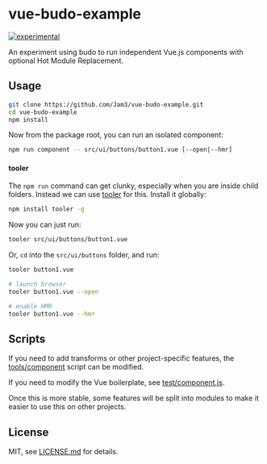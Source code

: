 # vue-budo-example

[![experimental](http://badges.github.io/stability-badges/dist/experimental.svg)](http://github.com/badges/stability-badges)

An experiment using budo to run independent Vue.js components with optional Hot Module Replacement.

## Usage

```sh
git clone https://github.com/Jam3/vue-budo-example.git
cd vue-budo-example
npm install
```

Now from the package root, you can run an isolated component:

```sh
npm run component -- src/ui/buttons/button1.vue [--open|--hmr]
```

#### tooler

The `npm run` command can get clunky, especially when you are inside child folders. Instead we can use [tooler](http://npmjs.com/package/tooler) for this. Install it globally:

```sh
npm install tooler -g
```

Now you can just run:

```sh
tooler src/ui/buttons/button1.vue
```

Or, `cd` into the `src/ui/buttons` folder, and run:

```sh
tooler button1.vue

# launch browser
tooler button1.vue --open

# enable HMR
tooler button1.vue --hmr
```

## Scripts

If you need to add transforms or other project-specific features, the [tools/component](./tools/component.js) script can be modified.

If you need to modify the Vue boilerplate, see [test/component.js](./test/component.js).

Once this is more stable, some features will be split into modules to make it easier to use this on other projects.

## License

MIT, see [LICENSE.md](http://github.com/Jam3/vue-budo-example/blob/master/LICENSE.md) for details.
